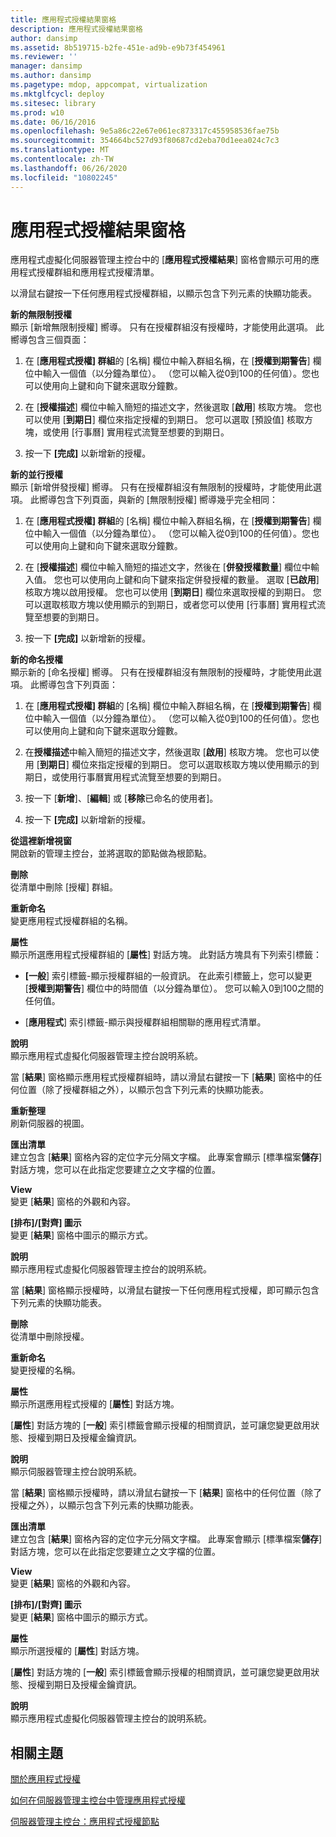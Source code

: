 ```yaml
---
title: 應用程式授權結果窗格
description: 應用程式授權結果窗格
author: dansimp
ms.assetid: 8b519715-b2fe-451e-ad9b-e9b73f454961
ms.reviewer: ''
manager: dansimp
ms.author: dansimp
ms.pagetype: mdop, appcompat, virtualization
ms.mktglfcycl: deploy
ms.sitesec: library
ms.prod: w10
ms.date: 06/16/2016
ms.openlocfilehash: 9e5a86c22e67e061ec873317c455958536fae75b
ms.sourcegitcommit: 354664bc527d93f80687cd2eba70d1eea024c7c3
ms.translationtype: MT
ms.contentlocale: zh-TW
ms.lasthandoff: 06/26/2020
ms.locfileid: "10802245"
---
```

# 應用程式授權結果窗格


應用程式虛擬化伺服器管理主控台中的 [**應用程式授權結果**] 窗格會顯示可用的應用程式授權群組和應用程式授權清單。

以滑鼠右鍵按一下任何應用程式授權群組，以顯示包含下列元素的快顯功能表。

<a href="" id="new-unlimited-license"></a>**新的無限制授權**  
顯示 [新增無限制授權] 嚮導。 只有在授權群組沒有授權時，才能使用此選項。 此嚮導包含三個頁面：

1.  在 [**應用程式授權] 群組**的 [名稱] 欄位中輸入群組名稱，在 [**授權到期警告**] 欄位中輸入一個值（以分鐘為單位）。 （您可以輸入從0到100的任何值）。您也可以使用向上鍵和向下鍵來選取分鐘數。

2.  在 [**授權描述**] 欄位中輸入簡短的描述文字，然後選取 [**啟用**] 核取方塊。 您也可以使用 [**到期日**] 欄位來指定授權的到期日。 您可以選取 [預設值] 核取方塊，或使用 [行事曆] 實用程式流覽至想要的到期日。

3.  按一下 **[完成]** 以新增新的授權。

<a href="" id="new-concurrent-license"></a>**新的並行授權**  
顯示 [新增併發授權] 嚮導。 只有在授權群組沒有無限制的授權時，才能使用此選項。 此嚮導包含下列頁面，與新的 [無限制授權] 嚮導幾乎完全相同：

1.  在 [**應用程式授權] 群組**的 [名稱] 欄位中輸入群組名稱，在 [**授權到期警告**] 欄位中輸入一個值（以分鐘為單位）。 （您可以輸入從0到100的任何值）。您也可以使用向上鍵和向下鍵來選取分鐘數。

2.  在 [**授權描述**] 欄位中輸入簡短的描述文字，然後在 [**併發授權數量**] 欄位中輸入值。 您也可以使用向上鍵和向下鍵來指定併發授權的數量。 選取 [**已啟用**] 核取方塊以啟用授權。 您也可以使用 [**到期日**] 欄位來選取授權的到期日。 您可以選取核取方塊以使用顯示的到期日，或者您可以使用 [行事曆] 實用程式流覽至想要的到期日。

3.  按一下 **[完成]** 以新增新的授權。

<a href="" id="new-named-license"></a>**新的命名授權**  
顯示新的 [命名授權] 嚮導。 只有在授權群組沒有無限制的授權時，才能使用此選項。 此嚮導包含下列頁面：

1.  在 [**應用程式授權] 群組**的 [名稱] 欄位中輸入群組名稱，在 [**授權到期警告**] 欄位中輸入一個值（以分鐘為單位）。 （您可以輸入從0到100的任何值）。您也可以使用向上鍵和向下鍵來選取分鐘數。

2.  在**授權描述**中輸入簡短的描述文字，然後選取 [**啟用**] 核取方塊。 您也可以使用 [**到期日**] 欄位來指定授權的到期日。 您可以選取核取方塊以使用顯示的到期日，或使用行事曆實用程式流覽至想要的到期日。

3.  按一下 [**新增**]、[**編輯**] 或 [**移除**已命名的使用者]。

4.  按一下 **[完成]** 以新增新的授權。

<a href="" id="new-window-from-here"></a>**從這裡新增視窗**  
開啟新的管理主控台，並將選取的節點做為根節點。

<a href="" id="delete"></a>**刪除**  
從清單中刪除 [授權] 群組。

<a href="" id="rename"></a>**重新命名**  
變更應用程式授權群組的名稱。

<a href="" id="properties"></a>**屬性**  
顯示所選應用程式授權群組的 [**屬性**] 對話方塊。 此對話方塊具有下列索引標籤：

-   **[一般**] 索引標籤-顯示授權群組的一般資訊。 在此索引標籤上，您可以變更 [**授權到期警告**] 欄位中的時間值（以分鐘為單位）。 您可以輸入0到100之間的任何值。

-   [**應用程式**] 索引標籤-顯示與授權群組相關聯的應用程式清單。

<a href="" id="help"></a>**說明**  
顯示應用程式虛擬化伺服器管理主控台說明系統。

當 [**結果**] 窗格顯示應用程式授權群組時，請以滑鼠右鍵按一下 [**結果**] 窗格中的任何位置（除了授權群組之外），以顯示包含下列元素的快顯功能表。

<a href="" id="refresh"></a>**重新整理**  
刷新伺服器的視圖。

<a href="" id="export-list"></a>**匯出清單**  
建立包含 [**結果**] 窗格內容的定位字元分隔文字檔。 此專案會顯示 [標準檔案**儲存**] 對話方塊，您可以在此指定您要建立之文字檔的位置。

<a href="" id="view"></a>**View**  
變更 [**結果**] 窗格的外觀和內容。

<a href="" id="arrange-line-up-icons"></a>**[排布]/[對齊] 圖示**  
變更 [**結果**] 窗格中圖示的顯示方式。

<a href="" id="help"></a>**說明**  
顯示應用程式虛擬化伺服器管理主控台的說明系統。

當 [**結果**] 窗格顯示授權時，以滑鼠右鍵按一下任何應用程式授權，即可顯示包含下列元素的快顯功能表。

<a href="" id="delete"></a>**刪除**  
從清單中刪除授權。

<a href="" id="rename"></a>**重新命名**  
變更授權的名稱。

<a href="" id="properties"></a>**屬性**  
顯示所選應用程式授權的 [**屬性**] 對話方塊。

[**屬性**] 對話方塊的 [**一般**] 索引標籤會顯示授權的相關資訊，並可讓您變更啟用狀態、授權到期日及授權金鑰資訊。

<a href="" id="help"></a>**說明**  
顯示伺服器管理主控台說明系統。

當 [**結果**] 窗格顯示授權時，請以滑鼠右鍵按一下 [**結果**] 窗格中的任何位置（除了授權之外），以顯示包含下列元素的快顯功能表。

<a href="" id="export-list"></a>**匯出清單**  
建立包含 [**結果**] 窗格內容的定位字元分隔文字檔。 此專案會顯示 [標準檔案**儲存**] 對話方塊，您可以在此指定您要建立之文字檔的位置。

<a href="" id="view"></a>**View**  
變更 [**結果**] 窗格的外觀和內容。

<a href="" id="arrange-line-up-icons"></a>**[排布]/[對齊] 圖示**  
變更 [**結果**] 窗格中圖示的顯示方式。

<a href="" id="properties"></a>**屬性**  
顯示所選授權的 [**屬性**] 對話方塊。

[**屬性**] 對話方塊的 [**一般**] 索引標籤會顯示授權的相關資訊，並可讓您變更啟用狀態、授權到期日及授權金鑰資訊。

<a href="" id="help"></a>**說明**  
顯示應用程式虛擬化伺服器管理主控台的說明系統。

## 相關主題


[關於應用程式授權](about-application-licensing.md)

[如何在伺服器管理主控台中管理應用程式授權](how-to-manage-application-licenses-in-the-server-management-console.md)

[伺服器管理主控台：應用程式授權節點](server-management-console-application-licenses-node.md)

 

 





